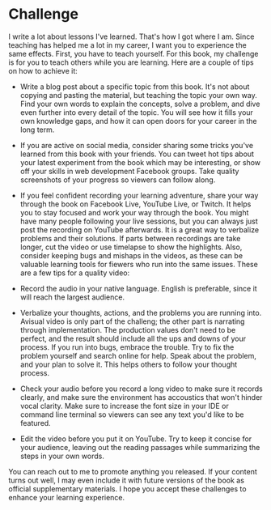 # Challenge

I write a lot about lessons I've learned. That's how I got where I am. Since teaching has helped me a lot in my career, I want you to experience the same effects. First, you have to teach yourself. For this book, my challenge is for you to teach others while you are learning. Here are a couple of tips on how to achieve it:

* Write a blog post about a specific topic from this book. It's not about copying and pasting the material, but teaching the topic your own way. Find your own words to explain the concepts, solve a problem, and dive even further into every detail of the topic. You will see how it fills your own knowledge gaps, and how it can open doors for your career in the long term.

* If you are active on social media, consider sharing some tricks you've learned from this book with your friends. You can tweet hot tips about your latest experiment from the book which may be interesting, or show off your skills in web development Facebook groups. Take quality screenshots of your progress so viewers can follow along.

* If you feel confident recording your learning adventure, share your way through the book on Facebook Live, YouTube Live, or Twitch. It helps you to stay focused and work your way through the book. You might have many people following your live sessions, but you can always just post the recording on YouTube afterwards. It is a great way to verbalize problems and their solutions. If parts between recordings are take longer, cut the video or use timelapse to show the highlights. Also, consider keeping bugs and mishaps in the videos, as these can be valuable learning tools for fiewers who run into the same issues. These are a few tips for a quality video:
 * Record the audio in your native language. English is preferable, since it will reach the largest audience.

 * Verbalize your thoughts, actions, and the problems you are running into. Avisual video is only part of the challeng; the other part is narrating through implementation. The production values don't need to be perfect, and the result should include all the ups and downs of your process. If you run into bugs, embrace the trouble. Try to fix the problem yourself and search online for help. Speak about the problem, and your plan to solve it. This helps others to follow your thought process. 

 * Check your audio before you record a long video to make sure it records clearly, and make sure the environment has accoustics that won't hinder vocal clarity. Make sure to increase the font size in your IDE or command line terminal so viewers can see any text you'd like to be featured. 
 
 * Edit the video before you put it on YouTube. Try to keep it concise for your audience, leaving out the reading passages while summarizing the steps in your own words. 

You can reach out to me to promote anything you released. If your content turns out well, I may even include it with future versions of the book as official supplementary materials. I hope you accept these challenges to enhance your learning experience. 